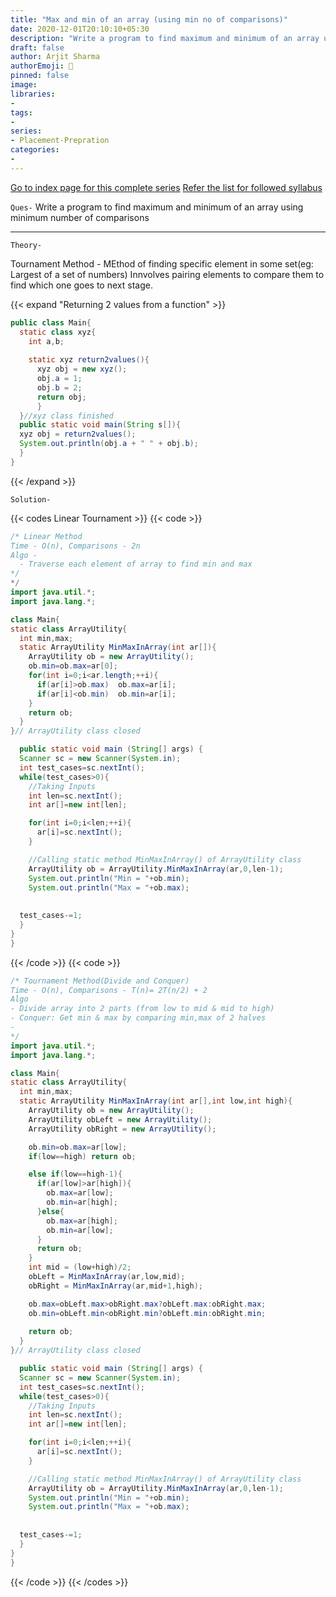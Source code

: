 ```yaml
---
title: "Max and min of an array (using min no of comparisons)"
date: 2020-12-01T20:10:10+05:30
description: "Write a program to find maximum and minimum of an array using minimum number of comparisons"
draft: false
author: Arjit Sharma
authorEmoji: 🤖
pinned: false
image: 
libraries:
- 
tags:
- 
series:
- Placement-Prepration
categories:
- 
---
```


[Go to index page for this complete series](https://www.arjitsharma.com/posts/pp-index)
[Refer the list for followed syllabus](https://github.com/ArjitS1/Coding/blob/main/FINAL450.xlsx)


`Ques-` Write a program to find maximum and minimum of an array using minimum number of comparisons

---

`Theory-`

Tournament Method - MEthod of finding specific element in some set(eg: Largest of a set of numbers)
Innvolves pairing elements to compare them to find which one goes to next stage.

{{< expand "Returning 2 values from a function" >}}
```java
public class Main{
  static class xyz{
    int a,b;
    
    static xyz return2values(){
      xyz obj = new xyz();
      obj.a = 1;
      obj.b = 2;
      return obj;
      }
  }//xyz class finished
  public static void main(String s[]){
  xyz obj = return2values();
  System.out.println(obj.a + " " + obj.b);
  }
}
```
{{< /expand >}}


`Solution-`

{{< codes Linear Tournament >}}
  {{< code >}}
  ```java
/* Linear Method
Time - O(n), Comparisons - 2n
Algo -    
    - Traverse each element of array to find min and max
*/
*/
import java.util.*;
import java.lang.*;

class Main{
  static class ArrayUtility{  
    int min,max;
    static ArrayUtility MinMaxInArray(int ar[]){
      ArrayUtility ob = new ArrayUtility();
      ob.min=ob.max=ar[0];
      for(int i=0;i<ar.length;++i){
        if(ar[i]>ob.max)  ob.max=ar[i];
        if(ar[i]<ob.min)  ob.min=ar[i];
      }
      return ob;
    }
  }// ArrayUtility class closed

    public static void main (String[] args) {
    Scanner sc = new Scanner(System.in);
    int test_cases=sc.nextInt();
    while(test_cases>0){
      //Taking Inputs
      int len=sc.nextInt();
      int ar[]=new int[len];

      for(int i=0;i<len;++i){
        ar[i]=sc.nextInt();
      }

      //Calling static method MinMaxInArray() of ArrayUtility class
      ArrayUtility ob = ArrayUtility.MinMaxInArray(ar,0,len-1);
      System.out.println("Min = "+ob.min);
      System.out.println("Max = "+ob.max);
      
      
    test_cases-=1;
    } 
  }
}
  ```
  {{< /code >}}
  {{< code >}}
  ```java
/* Tournament Method(Divide and Conquer)
Time - O(n), Comparisons - T(n)= 2T(n/2) + 2
Algo
  - Divide array into 2 parts (from low to mid & mid to high)
  - Conquer: Get min & max by comparing min,max of 2 halves
  -
*/
import java.util.*;
import java.lang.*;

class Main{
  static class ArrayUtility{  
    int min,max;
    static ArrayUtility MinMaxInArray(int ar[],int low,int high){
      ArrayUtility ob = new ArrayUtility();
      ArrayUtility obLeft = new ArrayUtility();
      ArrayUtility obRight = new ArrayUtility();

      ob.min=ob.max=ar[low];  
      if(low==high) return ob;

      else if(low==high-1){
        if(ar[low]>ar[high]){
          ob.max=ar[low];
          ob.min=ar[high];
        }else{
          ob.max=ar[high];
          ob.min=ar[low];
        }
        return ob;
      }
      int mid = (low+high)/2;
      obLeft = MinMaxInArray(ar,low,mid);
      obRight = MinMaxInArray(ar,mid+1,high);

      ob.max=obLeft.max>obRight.max?obLeft.max:obRight.max;
      ob.min=obLeft.min<obRight.min?obLeft.min:obRight.min;
      
      return ob;      
    }
  }// ArrayUtility class closed

    public static void main (String[] args) {
    Scanner sc = new Scanner(System.in);
    int test_cases=sc.nextInt();
    while(test_cases>0){
      //Taking Inputs
      int len=sc.nextInt();
      int ar[]=new int[len];

      for(int i=0;i<len;++i){
        ar[i]=sc.nextInt();
      }

      //Calling static method MinMaxInArray() of ArrayUtility class
      ArrayUtility ob = ArrayUtility.MinMaxInArray(ar,0,len-1);
      System.out.println("Min = "+ob.min);
      System.out.println("Max = "+ob.max);
      
      
    test_cases-=1;
    } 
  }
}
  ```
  {{< /code >}}
{{< /codes >}}
